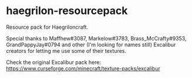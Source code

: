 # haegrilon-resourcepack
Resource pack for Haegriloncraft.

Special thanks to Maffhew#3087, Markelow#3783, Brass_McCrafty#9353, GrandPappyJay#0794 and other (I'm looking for names still) Excalibur creators for letting me use some of their textures.

Check the original Excalibur pack here:
https://www.curseforge.com/minecraft/texture-packs/excalibur
